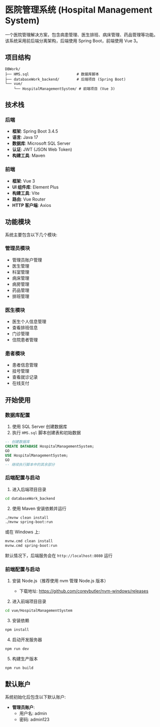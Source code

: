 # 医院管理系统 (Hospital Management System)

一个医院管理解决方案，包含病患管理、医生排班、病床管理、药品管理等功能。该系统采用前后端分离架构，后端使用 Spring Boot，前端使用 Vue 3。

## 项目结构

```
DBWork/
├── HMS.sql                      # 数据库脚本
├── databaseWork_backend/        # 后端项目 (Spring Boot)
└── vue/
    └── HospitalManagementSystem/ # 前端项目 (Vue 3)
```

## 技术栈

### 后端
- **框架**: Spring Boot 3.4.5
- **语言**: Java 17
- **数据库**: Microsoft SQL Server
- **认证**: JWT (JSON Web Token)
- **构建工具**: Maven

### 前端
- **框架**: Vue 3
- **UI 组件库**: Element Plus
- **构建工具**: Vite
- **路由**: Vue Router
- **HTTP 客户端**: Axios

## 功能模块

系统主要包含以下几个模块:

### 管理员模块
- 管理员账户管理
- 医生管理
- 科室管理
- 病床管理
- 病房管理
- 药品管理
- 排班管理

### 医生模块
- 医生个人信息管理
- 查看排班信息
- 门诊管理
- 住院患者管理

### 患者模块
- 患者信息管理
- 挂号管理
- 查看就诊记录
- 在线支付

## 开始使用

### 数据库配置

1. 使用 SQL Server 创建数据库
2. 执行 `HMS.sql` 脚本创建表和初始数据

```sql
-- 创建数据库
CREATE DATABASE HospitalManagementSystem;
GO
USE HospitalManagementSystem;
GO
-- 继续执行脚本中的其余部分
```

### 后端配置与启动

1. 进入后端项目目录
```sh
cd databaseWork_backend
```

2. 使用 Maven 安装依赖并运行
```sh
./mvnw clean install
./mvnw spring-boot:run
```
或在 Windows 上:
```sh
mvnw.cmd clean install
mvnw.cmd spring-boot:run
```

默认情况下，后端服务会在 `http://localhost:8080` 运行

### 前端配置与启动

1. 安装 Node.js（推荐使用 nvm 管理 Node.js 版本）
   - 下载地址: https://github.com/coreybutler/nvm-windows/releases

2. 进入前端项目目录
```sh
cd vue/HospitalManagementSystem
```

3. 安装依赖
```sh
npm install
```

4. 启动开发服务器
```sh
npm run dev
```

5. 构建生产版本
```sh
npm run build
```

## 默认账户

系统初始化后包含以下默认账户:

- **管理员账户**:
  - 用户名: admin
  - 密码: admin123
